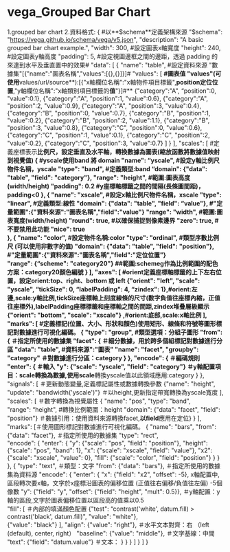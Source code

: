 # vega_Grouped Bar Chart

1.grouped bar chart
2.資料格式:
{   #以**$schema**定義架構來源
  "$schema": "https://vega.github.io/schema/vega/v5.json",
  "description": "A basic grouped bar chart example.",
  "width": 300,  #設定圖表x軸寬度
  "height": 240,   #設定圖表y軸高度
  "padding": 5,  #設定視圖邊框之間的邊距，透過 padding 的來達到水平及垂直置中的效果#
  "data": [
    {
      "name": "table",  #設定資料來源 "數據集"[{"name":"圖表名稱","values":[{},{}]}]#
      "values": [         **#圖表值 "values"(可使用**values/url/source**):[{"x軸欄位名稱":"x軸物件項目標籤",**position定位位置**,"y軸欄位名稱":"x軸類別項目標籤的****值****"}]#**
        {"category":"A", “position":0, "value":0.1},
        {"category":"A", "position":1, "value":0.6},
        {"category":"A", "position":2, "value":0.9},
        {"category":"A", "position":3, "value":0.4},
        {"category":"B", "position":0, "value":0.7},
        {"category":"B", "position":1, "value":0.2},
        {"category":"B", "position":2, "value":1.1},
        {"category":"B", "position":3, "value":0.8},
        {"category":"C", "position":0, "value":0.6},
        {"category":"C", "position":1, "value":0.1},
        {"category":"C", "position":2, "value":0.2},
        {"category":"C", "position":3, "value":0.7}
      ]
    }
  ],
  "scales": [   #定義座標表示**比例尺，設定垂直及水平軸，**轉換數據為圖表(縮放函數將數據值映射到視覺值)
    {                                  #yscale使用band 將 domain 
      "name": “yscale",     #設定y軸比例尺物件名稱，yscale
      "type": "band",         #定義類型:band
      “domain": {"data": "table", "field": "category"},
      "range": "height",  #範圍:圖表高度(width/height)
      "padding": 0.2   #y座標軸標籤之間的間隔(長條圖間距)，**padding**<0
    },
    {
      "name": "xscale",      #設定x軸比例尺物件名稱，xscale
      "type": “linear",        #定義類型:線性
      "domain": {"data": "table", "field": “value"},   #"定量範圍":{"資料來源":"圖表名稱","**field**":"value"}
      "range": "width", #範圍:圖表寬度(width/height)
      "round": true,   #以確保捕捉到像素邊界
      "zero": true,  #不要禁用此功能
      "nice": true  
    },
    {
      "name": "color",   #設定物件名稱:color
      "type": "ordinal",    #類型序數比例尺 (可以使用非數字的值)
      "domain": {"data": "table", "field": "position"},    #"定量範圍":{"資料來源":"圖表名稱","**field**":"定位位置"}   
      "range": {“scheme": "category20"}   ##範圍:schemeg作為比例範圍的配色方案：category20顏色編號
    }
  ],
  "axes": [       #**orient**定義座標軸標籤的上下左右位置，設定**orient:**top、right、bottom 或 left
    {"orient": "left", "scale": "yscale", “tickSize": 0, “labelPadding": 4, “zindex": 1},#**orient:左邊,scale:y**軸比例,tickSize座標軸上刻度線條的尺寸(數字負值往座標內縮，正值往座標外),labelPadding座標標籤和座標軸之間的間距,zindex堆叠層級顯示
    {"orient": "bottom", "scale": "xscale"}    ,#**orient:底部,scale:x**軸比例
  ],
  "marks": [  #定義標記(位置、大小、形狀和顏色)使用矩形、線條和符號等圖形標記對數據進行可視化編碼。
    {
      "type": "group", #類型選項：分組子圖形
      "from": {    ＃指定所使用的數據集
        “facet": {   ＃細分數據，用於跨多個組標記對數據進行分區
          "data": "table",   #資料來源":"圖表"
          "name": "facet", 
          "groupby": "category"   ＃對數據進行分區：category
        }
      },
      "encode": {  ＃編碼規則
        "enter": {  ＃輸入
          "y": {"scale": "yscale", "field": "category"}  ＃y軸配置項目：scale轉換為數據,使用**scale**轉換yscale值以此領域應用:category
        }
      },
      "signals": [  ＃更新動態變量,定義標記屬性或數據轉換參數
        {"name": "height", "update": "bandwidth('yscale')"}   ＃以height,更新指定帶寬轉換為yscale寬度
      ],
      "scales": [  ＃數字轉換為視覺屬性
        {
          "name": "pos",
          "type": "band",  
          "range": “height",   #轉換比例範圍：height
          "domain": {"data": "facet", "field": "position"}  ＃數據引用：使用資料來源轉換facet,**以field**應用在定位}
        }
      ],
      "marks": [＃使用圖形標記對數據進行可視化編碼。
        {
          "name": "bars",
          "from": {"data": "facet"},   ＃指定所使用的數據集
          "type": "rect",  
          "encode": {
            "enter": {
              "y": {"scale": "pos", "field": "position"},
              "height": {"scale": "pos", "band": 1},
              "x": {"scale": "xscale", "field": "value"},
              "x2": {"scale": "xscale", "value": 0},
              "fill": {"scale": "color", "field": "position"}
            }
          }
        },
        {
          "type": "text",  ＃類型：文字
          "from": {"data": "bars"},  ＃指定所使用的數據集為資料源
          "encode": {
            "enter": {
              "x": {"field": "x2", "offset": -5},    x軸配置中,區段轉次要x軸，文字於x座標沿圖表的偏移位置 (正值往右偏移/負值往左偏)  -5個像數
              "y": {"field": "y", "offset": {"field": "height", "mult": 0.5}},  ＃y軸配置：y軸的區段,文字於圖表偏移位置以區段高的值乘以0.5  
              "fill": [  ＃內部的填滿顏色配置
                {"test": “contrast('white', datum.fill) > contrast('black', datum.fill)", "value": "white"},  
                {"value": "black"}
              ],
              "align": {"value": "right"},  ＃水平文本對齊：右   （left (default), center, right）
              "baseline": {"value": "middle"},  ＃文字基線：中間
              "text": {"field": "datum.value"} ＃文本：
            }
          }
        }
      ]
    }
  ]
}


